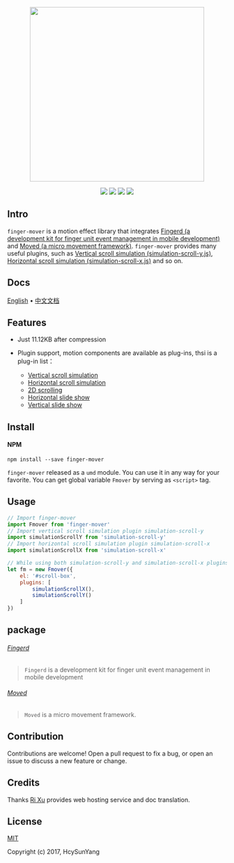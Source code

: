 
<p align="center"><a href="https://fmover.hcysun.me" target="_blank"><img width="400" src="https://fmover.hcysun.me/asset/big.png"></a></p>

<p align="center">
<a href="https://www.npmjs.com/package/finger-mover"><img src="https://img.shields.io/npm/v/finger-mover.svg"/></a>
<!--<a href="https://www.npmjs.com/package/finger-mover"><img src="https://img.shields.io/npm/dt/finger-mover.svg"/></a>-->
<a href="https://www.npmjs.com/package/finger-mover"><img src="https://img.shields.io/npm/l/finger-mover.svg"/></a>
<a href="https://circleci.com/gh/HcySunYang/finger-mover/tree/dev"><img src="https://img.shields.io/circleci/project/HcySunYang/finger-mover/dev.svg"/></a>
<a href="https://codecov.io/github/HcySunYang/finger-mover?branch=dev"><img src="https://img.shields.io/codecov/c/github/HcySunYang/finger-mover/dev.svg"/></a>
</p>

## Intro

`finger-mover` is a motion effect library that integrates
[Fingerd (a development kit for finger unit event management in mobile development)](https://fmover.hcysun.me/#/package/fingerd)
and
[Moved (a micro movement framework)](https://fmover.hcysun.me/#/package/moved). `finger-mover` provides many useful plugins, such as [Vertical scroll simulation (simulation-scroll-y.js)](https://fmover.hcysun.me/#/plugins/simulation-scroll-y), [Horizontal scroll simulation (simulation-scroll-x.js)](https://fmover.hcysun.me/#/plugins/simulation-scroll-x) and so on.

## Docs

[English](https://fmover.hcysun.me/#/home) • [中文文档](https://fmover.hcysun.me/#/zh-cn/)

## Features

* Just 11.12KB after compression

* Plugin support, motion components are available as plug-ins, thsi is a plug-in list：
    * [Vertical scroll simulation](https://fmover.hcysun.me/#/plugins/simulation-scroll-y)
    * [Horizontal scroll simulation](https://fmover.hcysun.me/#/plugins/simulation-scroll-x)
    * [2D scrolling](https://fmover.hcysun.me/#/plugins/2d-scroll)
    * [Horizontal slide show](https://fmover.hcysun.me/#/plugins/fmover-slide-x)
    * [Vertical slide show](https://fmover.hcysun.me/#/plugins/fmover-slide-y)

## Install

#### NPM

```
npm install --save finger-mover
```

`finger-mover` released as a `umd` module. You can use it in any way for your favorite. You can get global variable `Fmover` by serving as `<script>` tag.

## Usage

```js
// Import finger-mover
import Fmover from 'finger-mover'
// Import vertical scroll simulation plugin simulation-scroll-y
import simulationScrollY from 'simulation-scroll-y'
// Import horizontal scroll simulation plugin simulation-scroll-x
import simulationScrollX from 'simulation-scroll-x'

// While using both simulation-scroll-y and simulation-scroll-x plugins to implement 2D scrolling
let fm = new Fmover({
    el: '#scroll-box',
    plugins: [
        simulationScrollX(),
        simulationScrollY()
    ]
})
```

## package

###### [Fingerd](https://fmover.hcysun.me/#/package/fingerd)

> `Fingerd` is a development kit for finger unit event management in mobile development

###### [Moved](https://fmover.hcysun.me/#/package/moved)

> `Moved` is a micro movement framework.

## Contribution

Contributions are welcome! Open a pull request to fix a bug, or open an issue to discuss a new feature or change.

## Credits

Thanks [Ri Xu](https://xuri.me) provides web hosting service and doc translation.

## License

[MIT](http://opensource.org/licenses/MIT)

Copyright (c) 2017, HcySunYang